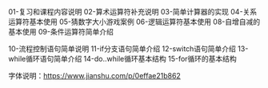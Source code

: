 01-复习和课程内容说明
02-算术运算符补充说明
03-简单计算器的实现
04-关系运算符基本使用
05-猜数字大小游戏案例
06-逻辑运算符基本使用
08-自增自减的基本使用
09-条件运算符简单介绍

10-流程控制语句简单说明
11-if分支语句简单介绍
12-switch语句简单介绍
13-while循环语句简单介绍
14-do..while循环基本结构
15-for循环的基本结构

字体说明：https://www.jianshu.com/p/0effae21b862